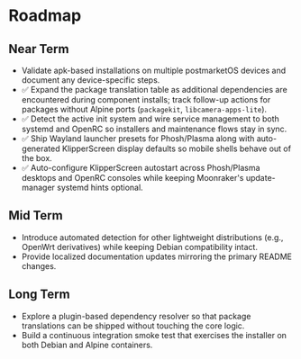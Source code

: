 # Roadmap

## Near Term
- Validate apk-based installations on multiple postmarketOS devices and document any device-specific steps.
- ✅ Expand the package translation table as additional dependencies are encountered during component installs; track follow-up actions for packages without Alpine ports (`packagekit`, `libcamera-apps-lite`).
- ✅ Detect the active init system and wire service management to both systemd and OpenRC so installers and maintenance flows stay in sync.
- ✅ Ship Wayland launcher presets for Phosh/Plasma along with auto-generated KlipperScreen display defaults so mobile shells behave out of the box.
- ✅ Auto-configure KlipperScreen autostart across Phosh/Plasma desktops and OpenRC consoles while keeping Moonraker's update-manager systemd hints optional.

## Mid Term
- Introduce automated detection for other lightweight distributions (e.g., OpenWrt derivatives) while keeping Debian compatibility intact.
- Provide localized documentation updates mirroring the primary README changes.

## Long Term
- Explore a plugin-based dependency resolver so that package translations can be shipped without touching the core logic.
- Build a continuous integration smoke test that exercises the installer on both Debian and Alpine containers.
